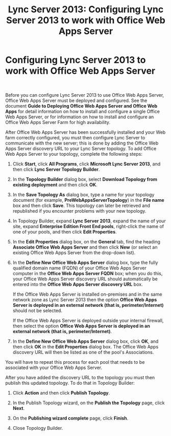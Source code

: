 ﻿---
title: 'Lync Server 2013: Configuring Lync Server 2013 to work with Office Web Apps Server'
TOCTitle: Configuring Lync Server 2013 to work with Office Web Apps Server
ms:assetid: 6231e519-9010-4ff9-b5a6-b5859c2b3e11
ms:mtpsurl: https://technet.microsoft.com/en-us/library/JJ204944(v=OCS.15)
ms:contentKeyID: 48184288
ms.date: 07/23/2014
mtps_version: v=OCS.15
---

# Configuring Lync Server 2013 to work with Office Web Apps Server

 


Before you can configure Lync Server 2013 to use Office Web Apps Server, Office Web Apps Server must be deployed and configured. See the document **Guide to Deploying Office Web Apps Server and Office Web Apps** for detail information on how to install and configure a single Office Web Apps Server, or for information on how to install and configure an Office Web Apps Server Farm for high availability.

After Office Web Apps Server has been successfully installed and your Web farm correctly configured, you must then configure Lync Server to communicate with the new server; this is done by adding the Office Web Apps Server discovery URL to your Lync Server topology. To add Office Web Apps Server to your topology, complete the following steps:

1.  Click **Start**, click **All Programs**, click **Microsoft Lync Server 2013**, and then click **Lync Server Topology Builder**.

2.  In the **Topology Builder** dialog box, select **Download Topology from existing deployment** and then click **OK**.

3.  In the **Save Topology As** dialog box, type a name for your topology document (for example, **PreWebAppsServerTopology**) in the **File name** box and then click **Save**. This topology can later be retrieved and republished if you encounter problems with your new topology.

4.  In Topology Builder, expand **Lync Server 2013**, expand the name of your site, expand **Enterprise Edition Front End pools**, right-click the name of one of your pools, and then click **Edit Properties**.

5.  In the **Edit Properties** dialog box, on the **General** tab, find the heading **Associate Office Web Apps Server** and then click **New** (or select an existing Office Web Apps Server from the drop-down list).

6.  In the **Define New Office Web Apps Server** dialog box, type the fully qualified domain name (FQDN) of your Office Web Apps Server computer in the **Office Web Apps Server FQDN** box; when you do this, your Office Web Apps Server discovery URL should automatically be entered into the **Office Web Apps Server discovery URL** box.
    
    If the Office Web Apps Server is installed on-premises and in the same network zone as Lync Server 2013 then the option **Office Web Apps Server is deployed in an external network (that is, perimeter/Internet)** should not be selected.
    
    If the Office Web Apps Server is deployed outside your internal firewall, then select the option **Office Web Apps Server is deployed in an external network (that is, perimeter/Internet)**.

7.  In the **Define New Office Web Apps Server** dialog box, click **OK**, and then click **OK** in the **Edit Properties** dialog box. The Office Web Apps discovery URL will then be listed as one of the pool's Associations.

You will have to repeat this process for each pool that needs to be associated with your Office Web Apps Server.

After you have added the discovery URL to the topology you must then publish this updated topology. To do that in Topology Builder:

1.  Click **Action** and then click **Publish Topology**.

2.  In the Publish Topology wizard, on the **Publish the Topology** page, click **Next**.

3.  On the **Publishing wizard complete** page, click **Finish**.

4.  Close Topology Builder.

